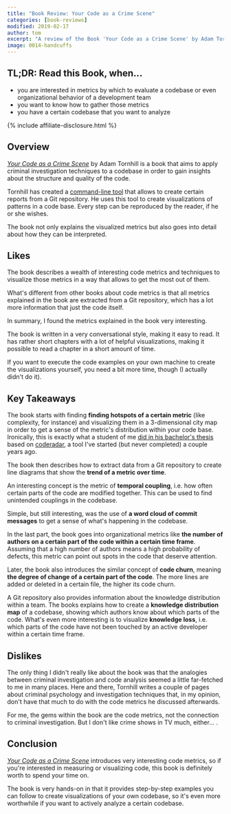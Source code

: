 ```yaml
---
title: "Book Review: Your Code as a Crime Scene"
categories: [book-reviews]
modified: 2019-02-17
author: tom
excerpt: "A review of the Book 'Your Code as a Crime Scene' by Adam Tornhill."
image: 0014-handcuffs
---
```


## TL;DR: Read this Book, when...

* you are interested in metrics by which to evaluate a codebase or even organizational
  behavior of a development team
* you want to know how to gather those metrics
* you have a certain codebase that you want to analyze

{% include affiliate-disclosure.html %}

## Overview

<a href="https://www.kqzyfj.com/click-9137796-13660345?url=https%3A//www.ebooks.com/cj.asp%3FIID%3D95960873%26fc%3DUS&cjsku=95960873" rel="nofollow">*Your Code as a Crime Scene*</a> by Adam Tornhill 
is a book 
that aims to apply 
criminal investigation techniques to a codebase in order to gain insights about the structure and 
quality of the code. 

Tornhill has created a [command-line tool](https://github.com/adamtornhill/code-maat)
that allows to create certain reports from a Git repository. He uses this tool 
to create visualizations of patterns in a code base. Every step can be reproduced
by the reader, if he or she wishes.

The book not only explains the visualized metrics but also goes into detail about
how they can be interpreted. 

## Likes

The book describes a wealth of interesting code metrics and techniques to
visualize those metrics in a way that allows to get the most out of them.

What's different from other books about code metrics is that all metrics explained 
in the book are extracted from a Git repository,
which has a lot more information that just the code itself.

In summary, I found the metrics explained in the book very interesting.

The book is written in a very conversational style, making it easy to read.
It has rather short chapters with a lot of helpful visualizations, making it possible to read a 
chapter in a short amount of time. 

If you want to execute the code examples on your own machine
to create the visualizations yourself, you need a bit more time, though (I actually didn't do it).

## Key Takeaways

The book starts with finding **finding hotspots of a certain metric** (like complexity, for 
instance)
and visualizing them in a 3-dimensional city map in order to get a sense of
the metric's distribution within your code base. Ironically, this is exactly what
a student of me [did in his bachelor's thesis](https://github.com/pschild/CodeRadarVisualization)
based on [coderadar](https://github.com/reflectoring/coderadar), 
a tool I've started (but never completed) a couple years ago.

The book then describes how to extract data from a Git repository to create 
line diagrams that show the **trend of a metric over time**.

An interesting concept is the metric of **temporal coupling**, i.e. how often certain
parts of the code are modified together. This can be used to find unintended
couplings in the codebase.

Simple, but still interesting, was the use of **a word cloud of commit messages**
to get a sense of what's happening in the codebase. 

In the last part, the book goes into organizational metrics like **the number of authors
on a certain part of the code within a certain time frame**. Assuming that a high
number of authors means a high probability of defects, this metric can point out
spots in the code that deserve attention.

Later, the book also introduces the similar concept of **code churn**, meaning **the degree of
change of a certain part of the code**. The more lines are added or deleted in a certain
file, the higher its code churn. 

A Git repository also provides information about the knowledge distribution within
a team. The books explains how to create a **knowledge distribution map** of a codebase,
showing which authors know about which parts of the code. What's even more interesting
is to visualize **knowledge loss**, i.e. which parts of the code have not been
touched by an active developer within a certain time frame.

## Dislikes

The only thing I didn't really like about the book was that the analogies between
criminal investigation and code analysis seemed a little far-fetched to me in many places. 
Here and there, Tornhill writes a couple of pages about criminal psychology and
investigation techniques that, in my opinion, don't have that much to do with 
the code metrics he discussed afterwards. 

For me, the gems within the book are the code metrics, not the connection to
criminal investigation. But I don't like crime shows in TV much, either... . 
       
## Conclusion

<a href="https://www.kqzyfj.com/click-9137796-13660345?url=https%3A//www.ebooks.com/cj.asp%3FIID%3D95960873%26fc%3DUS&cjsku=95960873" rel="nofollow">*Your Code as a Crime Scene*</a> introduces very interesting code metrics, so if
you're interested in measuring or visualizing code, this book is definitely
worth to spend your time on.

The book is very hands-on in that it provides step-by-step examples you can
follow to create visualizations of your own codebase, so it's even more
worthwhile if you want to actively analyze a certain codebase. 
